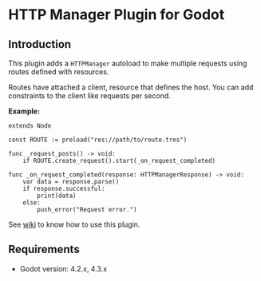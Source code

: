 # HTTP Manager Plugin for Godot

## Introduction

This plugin adds a `HTTPManager` autoload to make multiple requests using routes defined with resources.

Routes have attached a client, resource that defines the host. You can add constraints to the client like requests per second.

**Example:**

```gdscript
extends Node

const ROUTE := preload("res://path/to/route.tres")

func _request_posts() -> void:
    if ROUTE.create_request().start(_on_request_completed)

func _on_request_completed(response: HTTPManagerResponse) -> void:
    var data = response.parse()
    if response.successful:
        print(data)
    else:
        push_error("Request error.")
```

See [wiki](https://github.com/m-canton/godot-http-manager/wiki) to know how to use this plugin.

## Requirements

- Godot version: 4.2.x, 4.3.x
